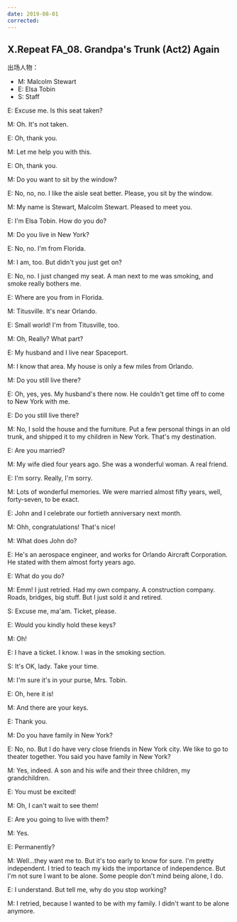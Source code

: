 ```yaml
---
date: 2019-08-01
corrected:
---
```


## X.Repeat FA_08. Grandpa's Trunk (Act2) Again

出场人物：

- M: Malcolm Stewart
- E: Elsa Tobin
- S: Staff

E: Excuse me. Is this seat taken?

M: Oh. It's not taken.

E: Oh, thank you.

M: Let me help you with this.

E: Oh, thank you.

M: Do you want to sit by the window?

E: No, no, no. I like the aisle seat better. Please, you sit by the window.

M: My name is Stewart, Malcolm Stewart. Pleased to meet you.

E: I'm Elsa Tobin. How do you do?

M: Do you live in New York?

E: No, no. I'm from Florida.

M: I am, too. But didn't you just get on?

E: No, no. I just changed my seat. A man next to me was smoking, and smoke really bothers me.

E: Where are you from in Florida.

M: Titusville. It's near Orlando.

E: Small world! I'm from Titusville, too.

M: Oh, Really? What part?

E: My husband and I live near Spaceport.

M: I know that area. My house is only a few miles from Orlando.

M: Do you still live there?

E: Oh, yes, yes. My husband's there now. He couldn't get time off to come to New York with me.

E: Do you still live there?

M: No, I sold the house and the furniture. Put a few personal things in an old trunk, and shipped it to my children in New York. That's my destination.

E: Are you married?

M: My wife died four years ago. She was a wonderful woman. A real friend.

E: I'm sorry. Really, I'm sorry.

M: Lots of wonderful memories. We were married almost fifty years, well, forty-seven, to be exact.

E: John and I celebrate our fortieth anniversary next month.

M: Ohh, congratulations! That's nice!

M: What does John do?

E: He's an aerospace engineer, and works for Orlando Aircraft Corporation. He stated with them almost forty years ago.

E: What do you do?

M: Emm! I just retried. Had my own company. A construction company. Roads, bridges, big stuff. But I just sold it and retired.

S: Excuse me, ma'am. Ticket, please.

E: Would you kindly hold these keys?

M: Oh!

E: I have a ticket. I know. I was in the smoking section.

S: It's OK, lady. Take your time.

M: I'm sure it's in your purse, Mrs. Tobin.

E: Oh, here it is!

M: And there are your keys.

E: Thank you.

M: Do you have family in New York?

E: No, no. But I do have very close friends in New York city. We like to go to theater together. You said you have family in New York?

M: Yes, indeed. A son and his wife and their three children, my grandchildren.

E: You must be excited!

M: Oh, I can't wait to see them!

E: Are you going to live with them?

M: Yes.

E: Permanently?

M: Well...they want me to. But it's too early to know for sure. I'm pretty independent. I tried to teach my kids the importance of independence. But I'm not sure I want to be alone. Some people don't mind being alone, I do.

E: I understand. But tell me, why do you stop working?

M: I retried, because I wanted to be with my family. I didn't want to be alone anymore.
